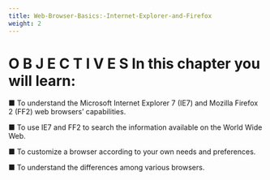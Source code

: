 ```yaml
---
title: Web-Browser-Basics:-Internet-Explorer-and-Firefox
weight: 2
---
```


# O B J E C T I V E S In this chapter you will learn:

■ To understand the Microsoft Internet Explorer 7 (IE7) and Mozilla Firefox 2 (FF2) web browsers’ capabilities.

■ To use IE7 and FF2 to search the information available on the World Wide Web.

■ To customize a browser according to your own needs and preferences.

■ To understand the differences among various browsers.